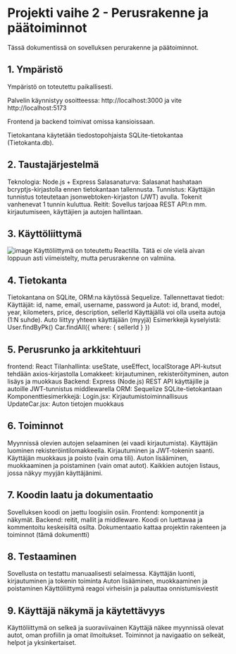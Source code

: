 # Projekti vaihe 2 - Perusrakenne ja päätoiminnot

Tässä dokumentissä on sovelluksen perurakenne ja päätoiminnot.

## 1. Ympäristö

Ympäristö on toteutettu paikallisesti.

Palvelin käynnistyy osoitteessa: http://localhost:3000 ja vite http://localhost:5173

Frontend ja backend toimivat omissa kansioissaan.

Tietokantana käytetään tiedostopohjaista SQLite-tietokantaa (Tietokanta.db).

## 2. Taustajärjestelmä

Teknologia: Node.js + Express
Salasanaturva: Salasanat hashataan bcryptjs-kirjastolla ennen tietokantaan tallennusta.
Tunnistus: Käyttäjän tunnistus toteutetaan jsonwebtoken-kirjaston (JWT) avulla. Tokenit vanhenevat 1 tunnin kuluttua.
Reitit: Sovellus tarjoaa REST API:n mm. kirjautumiseen, käyttäjien ja autojen hallintaan.


## 3. Käyttöliittymä

![image](https://github.com/user-attachments/assets/42ce4ca6-d343-453f-8d78-bf03956dce5a)
Käyttöliittymä on toteutettu Reactilla.
Tätä ei ole vielä aivan loppuun asti viimeistelty, mutta perusrakenne on valmiina. 

## 4. Tietokanta

Tietokantana on SQLite, ORM:na käytössä Sequelize.
Tallennettavat tiedot: Käyttäjät: id, name, email, username, password ja Autot: id, brand, model, year, kilometers, price, description, sellerId
Käyttäjällä voi olla useita autoja (1:N suhde). Auto liittyy yhteen käyttäjään (myyjä)
Esimerkkejä kyselyistä:
User.findByPk()
Car.findAll({ where: { sellerId } })

## 5. Perusrunko ja arkkitehtuuri

frontend: React
Tilanhallinta: useState, useEffect, localStorage
API-kutsut tehdään axios-kirjastolla
Lomakkeet: kirjautuminen, rekisteröityminen, auton lisäys ja muokkaus
Backend: Express (Node.js)
REST API käyttäjille ja autoille
JWT-tunnistus middlewarella
ORM: Sequelize SQLite-tietokantaan
Komponenttiesimerkkejä:
Login.jsx: Kirjautumistoiminnallisuus
UpdateCar.jsx: Auton tietojen muokkaus

## 6. Toiminnot

Myynnissä olevien autojen selaaminen (ei vaadi kirjautumista).
Käyttäjän luominen rekisteröintilomakkeella.
Kirjautuminen ja JWT-tokenin saanti.
Käyttäjän muokkaus ja poisto (vain oma tili).
Auton lisääminen, muokkaaminen ja poistaminen (vain omat autot).
Kaikkien autojen listaus, jossa näkyy myyjän käyttäjänimi.

## 7. Koodin laatu ja dokumentaatio

Sovelluksen koodi on jaettu loogisiin osiin.
Frontend: komponentit ja näkymät.
Backend: reitit, mallit ja middleware.
Koodi on luettavaa ja kommentoitu keskeisiltä osilta.
Dokumentaatio kattaa projektin rakenteen ja toiminnot (tämä dokumentti)

## 8. Testaaminen

Sovellusta on testattu manuaalisesti selaimessa.
Käyttäjän luonti, kirjautuminen ja tokenin toiminta
Auton lisääminen, muokkaaminen ja poistaminen
Käyttöliittymä reagoi virheisiin ja palauttaa onnistumisviestit

## 9. Käyttäjä näkymä ja käytettävyys

Käyttöliittymä on selkeä ja suoraviivainen
Käyttäjä näkee myynnissä olevat autot, oman profiilin ja omat ilmoitukset.
Toiminnot ja navigaatio on selkeät, helpot ja yksinkertaiset.

